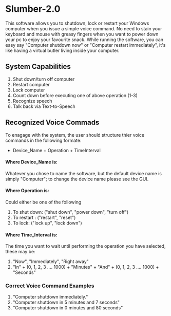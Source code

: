 # Slumber-2.0
This software allows you to shutdown, lock or restart your Windows computer when you issue a simple voice command.
No need to stain your keyboard and mouse with greasy fingers when you want to power down your pc to enjoy your favourite snack.
While running the software, you can easy say "Computer shutdown now" or "Computer restart immediately", it's like having a virtual butler living inside your computer.

## System Capabilities
1. Shut down/turn off computer
2. Restart computer
3. Lock computer
4. Count down before executing one of above operation (1-3)
5. Recognize speech
6. Talk back via Text-to-Speech

## Recognized Voice Commads
To enagage with the system, the user should structure thier voice commands in the following formate:
- Device_Name + Operation + TimeInterval
#### Where Device_Name is:
Whatever you chose to name the software, but the default device name is simply "Computer"; to change the device name please see the GUI.
#### Where Operation is:
Could either be one of the following
1. To shut down: ("shut down", "power down", "turn off")
2. To restart : ("restart", "reset")
3. To lock: ("lock up", "lock down")
#### Where Time_Interval is:
The time you want to wait until performing the operation you have selected, these may be:
1. "Now", "Immediately", "Right away"
2. "In" + (0, 1, 2, 3 .... 1000) + "Minutes" + "And" + (0, 1, 2, 3 .... 1000) + "Seconds"

### Correct Voice Command Examples
1. "Computer shutdown immediately."
2. "Computer shutdown in 5 minutes and 7 seconds"
3. "Computer shutdown in 0 minutes and 80 seconds"
